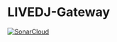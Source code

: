 # LIVEDJ-Gateway
[![SonarCloud](https://github.com/LIVEDJ-App/LIVEDJ-Gateway/actions/workflows/sonar.yml/badge.svg)](https://github.com/LIVEDJ-App/LIVEDJ-Gateway/actions/workflows/sonar.yml)
